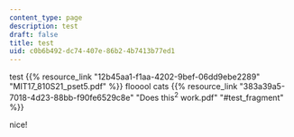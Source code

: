 ```yaml
---
content_type: page
description: test
draft: false
title: test
uid: c0b6b492-dc74-407e-86b2-4b7413b77ed1
---
```

test {{% resource_link "12b45aa1-f1aa-4202-9bef-06dd9ebe2289" "MIT17\_810S21\_pset5.pdf" %}} flooool cats {{% resource_link "383a39a5-7018-4d23-88bb-f90fe6529c8e" "Does this<sup>2</sup> work.pdf" "#test_fragment" %}}

nice!